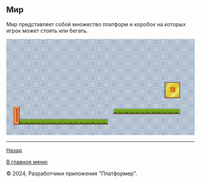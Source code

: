 ## Мир

Мир представляет собой множество платформ и коробок на которых игрок может стоять или бегать. 

![environment](environment.png)

---

[Назад](../main.md)

[В главное меню](../../README.md)

© 2024, Разработчики приложения "Платформер".